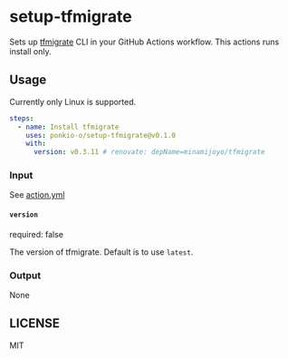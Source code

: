 # setup-tfmigrate
Sets up [tfmigrate](https://github.com/minamijoyo/tfmigrate) CLI in your GitHub Actions workflow. This actions runs install only.  

## Usage
Currently only Linux is supported.

```yaml
steps:
  - name: Install tfmigrate
    uses: ponkio-o/setup-tfmigrate@v0.1.0
    with:
      version: v0.3.11 # renovate: depName=minamijoyo/tfmigrate
```

### Input
See [action.yml](https://github.com/ponkio-o/setup-tfmigrate/blob/main/action.yml)

#### `version`
required: false

The version of tfmigrate. Default is to use `latest`.  

### Output
None

## LICENSE
MIT
